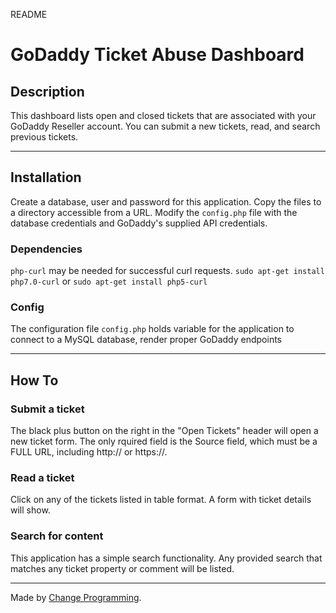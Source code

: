README
# GoDaddy Ticket Abuse Dashboard

## Description
This dashboard lists open and closed tickets that are associated with your GoDaddy Reseller account. You can submit a new tickets, read, and search previous tickets.

---

## Installation
Create a database, user and password for this application. Copy the files to a directory accessible from a URL. Modify the `config.php` file with the database credentials and GoDaddy's supplied API credentials.

### Dependencies
`php-curl` may be needed for successful curl requests.
`sudo apt-get install php7.0-curl`
or
`sudo apt-get install php5-curl`

### Config
The configuration file `config.php` holds variable for the application to connect to a MySQL database, render proper GoDaddy endpoints

---

## How To

### Submit a ticket
The black plus button on the right in the "Open Tickets" header will open a new ticket form. The only rquired field is the Source field, which must be a FULL URL, including http:// or https://.

### Read a ticket
Click on any of the tickets listed in table format. A form with ticket details will show.

### Search for content
This application has a simple search functionality. Any provided search that matches any ticket property or comment will be listed.

---

Made by [Change Programming](https://changeprogramming.com).
